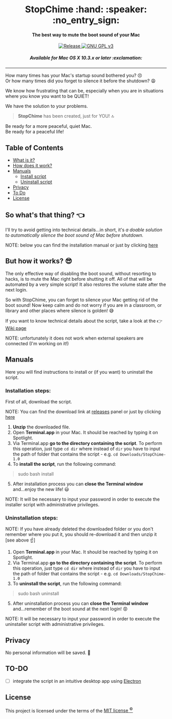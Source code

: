 <h1 align="center">
	StopChime :hand: :speaker: :no_entry_sign:
</h1>

<h4 align="center">
	The best way to mute the boot sound of your Mac
</h4>

<p align="center">
	<a href="https://github.com/m-paolino/StopChime/releases/latest" target="blank">
	<img src="https://img.shields.io/github/release/m-paolino/StopChime.svg" alt="Release">
	</a>
	<a href="https://opensource.org/licenses/MIT" target="blank">
	<img src="https://img.shields.io/github/license/m-paolino/StopChime.svg" alt="GNU GPL v3">
	</a>
</p>

<h5 align="center">
	Available for Mac OS X 10.3.x or later :exclamation:
</h5>

-----

How many times has your Mac's startup sound bothered you? :persevere:
<br>
Or how many times did you forget to silence it before the shutdown? :weary:

We know how frustrating that can be, especially when you are in situations where you know you want to be QUIET!

We have the solution to your problems.

>**StopChime** has been created, just for YOU! :top:

Be ready for a more peaceful, quiet Mac.
<br>
Be ready for a peaceful life!

## Table of Contents

- [What is it?](#intro)
- [How does it work?](#how)
- [Manuals](#manuals)
	- [Install script](#installation-steps)
	- [Uninstall script](#uninstallation-steps)
- [Privacy](#privacy)
- [To Do](#to-do)
- [License](#license)

<a name="intro"></a>
## So what's that thing? :point_left:

I'll try to avoid getting into technical details...in short, it's *a doable solution to automatically silence the boot sound of Mac before shutdown.*

NOTE: below you can find the installation manual or just by clicking [here](#installation-steps)

<a name="how"></a>
## But how it works? :sunglasses:

The only effective way of disabling the boot sound, without resorting to hacks, is to mute the Mac right before shutting it off. All of that will be automated by a very simple script! It also restores the volume state after the next login.

So with StopChime, you can forget to silence your Mac getting rid of the boot sound!
Now keep calm and do not worry if you are in a classroom, or library and other places where silence is golden! :sweat_smile:

If you want to know technical details about the script, take a look at the :point_right: [Wiki page](https://github.com/m-paolino/StopChime/wiki)

NOTE: unfortunately it does not work when external speakers are connected (I'm working on it!)

## Manuals

Here you will find instructions to install or (if you want) to uninstall the script.

### Installation steps:

First of all, download the script.

NOTE: You can find the download link at [releases](https://github.com/m-paolino/StopChime/releases) panel or just by clicking [here](https://github.com/m-paolino/StopChime/releases/download/v1.0.1/StopChime-1.0.1.zip)

1. **Unzip** the downloaded file.
2. Open **Terminal.app** in your Mac. It should be reached by typing it on Spotlight.
3. Via Terminal.app **go to the directory containing the script**. To perform this operation, just type `cd dir` where instead of `dir` you have to input the path of folder that contains the script - e.g. `cd Downloads/StopChime-1.0`
4. To **install the script**, run the following command:
>sudo bash install
5. After installation process you can **close the Terminal window** and...enjoy the new life! :smiley:

NOTE: It will be necessary to input your password in order to execute the installer script with administrative privileges.

### Uninstallation steps:

NOTE: If you have already deleted the downloaded folder or you don't remember where you put it, you should re-download it and then unzip it [see above :point_up:]

1. Open **Terminal.app** in your Mac. It should be reached by typing it on Spotlight.
2. Via Terminal.app **go to the directory containing the script**. To perform this operation, just type `cd dir` where instead of `dir` you have to input the path of folder that contains the script - e.g. `cd Downloads/StopChime-1.0`
3. To **uninstall the script**, run the following command:
>sudo bash uninstall
5. After uninstallation process you can **close the Terminal window** and...remember of the boot sound at the next login! :rage:

NOTE: It will be necessary to input your password in order to execute the uninstaller script with administrative privileges.

## Privacy

No personal information will be saved. :see_no_evil:

## TO-DO

- [ ] integrate the script in an intuitive desktop app using [Electron](https://electron.atom.io)

## License

This project is licensed under the terms of the [MIT license <sup>&copy;</sup>](LICENSE)
